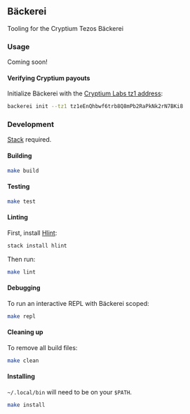 ## Bäckerei

Tooling for the Cryptium Tezos Bäckerei

### Usage

Coming soon!

#### Verifying Cryptium payouts

Initialize Bäckerei with the [Cryptium Labs tz1 address](https://tzscan.io/tz1eEnQhbwf6trb8Q8mPb2RaPkNk2rN7BKi8):

```bash
backerei init --tz1 tz1eEnQhbwf6trb8Q8mPb2RaPkNk2rN7BKi8
```

### Development

[Stack](https://haskellstack.org) required.

#### Building

```bash
make build
```

#### Testing

```bash
make test
```

#### Linting

First, install [Hlint](https://hackage.haskell.org/package/hlint):

```bash
stack install hlint
```

Then run:

```bash
make lint
```

#### Debugging

To run an interactive REPL with Bäckerei scoped:

```bash
make repl
```

#### Cleaning up

To remove all build files:

```bash
make clean
```

#### Installing

`~/.local/bin` will need to be on your `$PATH`.

```bash
make install
```
